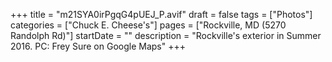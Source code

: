 +++
title = "m21SYA0irPgqG4pUEJ_P.avif"
draft = false
tags = ["Photos"]
categories = ["Chuck E. Cheese's"]
pages = ["Rockville, MD (5270 Randolph Rd)"]
startDate = ""
description = "Rockville's exterior in Summer 2016. PC: Frey Sure on Google Maps"
+++
